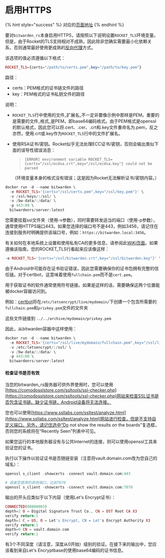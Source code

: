 # 启用HTTPS

{% hint style="success" %}
对应的[页面地址](https://github.com/dani-garcia/bitwarden_rs/wiki/Enabling-HTTPS)
{% endhint %}

要对`bitwarden_rs`本身启用HTTPS，请按照以下说明设置`ROCKET_TLS`环境变量。但是，由于Rocket的TLS支持相对不成熟，因此除非您确实需要最小化依赖关系，否则通常最好使用更成熟的[反向代理](https://github.com/dani-garcia/bitwarden_rs/wiki/Proxy-examples)方式。

该选项的值必须遵循以下格式：

```php
ROCKET_TLS={certs="/path/to/certs.pem",key="/path/to/key.pem"}
```

路径：

* certs：PEM格式的证书链文件的路径
* key：PEM格式的证书私钥文件的路径

说明：

* `ROCKET_TLS`行中使用的文件_扩展名_不一定非要像示例中那样是PEM。重要的是需要的文件_格式_是PEM，即base64编码格式。由于PEM格式是openssl的默认格式，因此您可以将.cert、.cer、.crt和.key文件重命名为.pem，反之亦然，使用.crt或.key作为`ROCKET_TLS`行中的文件扩展名。
* 使用RSA证书/密钥。Rocket似乎无法处理ECC证书/密钥，否则会输出类似下面的误导性错误消息：

  > `[ERROR] environment variable ROCKET_TLS={certs="/ssl/ecdsa.crt",key="/ssl/ecdsa.key"} could not be parsed`

  （环境变量本身的格式没有错误；这是因为Rocket无法解析证书/密钥内容。）

```php
docker run -d --name bitwarden \
  -e ROCKET_TLS='{certs="/ssl/certs.pem",key="/ssl/key.pem"}' \
  -v /ssl/keys/:/ssl/ \
  -v /bw-data/:/data/ \
  -p 443:80 \
  bitwardenrs/server:latest
```

您需要挂载ssl文件夹（使用-v参数），同时需要转发适当的端口（使用-p参数），通常使用HTTPS端口443。如果您选择的端口号不是443，例如3456，请记住在连接到服务时明确提供该端口号，例如：`https://bitwarden.local:3456`。

有关如何在本地系统上设置和使用私有CA的更多信息，请参阅此[WiKi页面](https://github.com/dani-garcia/bitwarden_rs/wiki/Private-CA-and-self-signed-certs-that-work-with-Chrome)。如果遵循该指南，您的ROCKET\_TLS行看起来应该像这样：

```php
-e ROCKET_TLS='{certs="/ssl/bitwarden.crt",key="/ssl/bitwarden.key"}' \
```

由于Android中可能存在证书验证错误，因此您需要确保你的证书包拥有完整的信任链。对于certbot，这意味着使用`fullchain.pem`而不是`cert.pem`。

用于获取证书的软件通常使用符号链接。如果是这样的话，需要确保这两个位置能被docker容器访问到。

例如：[certbot](https://certbot.eff.org/)将在`/etc/letsencrypt/live/mydomain/`下创建一个包含所需要的`fullchain.pem`和`privkey.pem`文件的文件夹

这些文件链接到 `../../archive/mydomain/privkey.pem`

因此，从bitwarden容器中这样使用：

```php
docker run -d --name bitwarden \
  -e ROCKET_TLS='{certs="/ssl/live/mydomain/fullchain.pem",key="/ssl/live/mydomain/privkey.pem"}' \
  -v /etc/letsencrypt/:/ssl/ \
  -v /bw-data/:/data/ \
  -p 443:80 \
  bitwardenrs/server:latest
```

#### 检查证书是否有效

当您的bitwarden\_rs服务器可供外界使用时，您可以使用[https://comodosslstore.com/ssltools/ssl-checker.php](https://comodosslstore.com/ssltools/ssl-checker.php)网站来检查SSL证书是否包含证书链。缺少证书链，Android设备将无法连接。

您也可以使用[https://www.ssllabs.com/ssltest/analyze.html](https://www.ssllabs.com/ssltest/analyze.html)网站进行检查，但是不支持自定义端口。另外，请记住选中“Do not show the results on the boards”复选框，否则您的系统将在“Recently Seen”列表中可见。

如果您运行的本地服务器没有与公共Internet的连接，则可以使用openssl工具来验证您的证书。

执行以下操作以验证证书是否随链安装（注意将vault.domain.com改为您自己的域名）：

```php
openssl s_client -showcerts -connect vault.domain.com:443

# 或者您使用的其他端口，比如7070
openssl s_client -showcerts -connect vault.domain.com:7070
```

输出的开头应类似于以下内容（使用Let's Encrypt证书）：

```php
CONNECTED(00000003)
depth=2 O = Digital Signature Trust Co., CN = DST Root CA X3
verify return:1
depth=1 C = US, O = Let's Encrypt, CN = Let's Encrypt Authority X3
verify return:1
depth=0 CN = vault.domain.com
verify return:1
```

有3个不同深度（请注意，深度从0开始）级别的验证。在接下来的输出中，您应该看到来自Let's Encryptbase的使用base64编码的证书信息。

